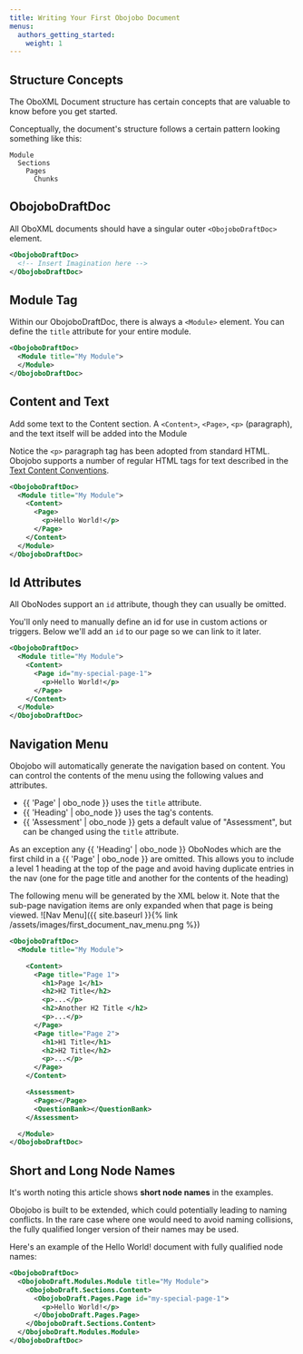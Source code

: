 ```yaml
---
title: Writing Your First Obojobo Document
menus:
  authors_getting_started:
    weight: 1
---
```


## Structure Concepts

The OboXML Document structure has certain concepts that are valuable to know before you get started.

Conceptually, the document's structure follows a certain pattern looking something like this:

```
Module
  Sections
    Pages
      Chunks
```

## ObojoboDraftDoc

All OboXML documents should have a singular outer `<ObojoboDraftDoc>` element.

```xml
<ObojoboDraftDoc>
  <!-- Insert Imagination here -->
</ObojoboDraftDoc>
```

## Module Tag

Within our ObojoboDraftDoc, there is always a `<Module>` element. You can define the `title` attribute for your entire module.

```xml
<ObojoboDraftDoc>
  <Module title="My Module">
  </Module>
</ObojoboDraftDoc>
```

## Content and Text

Add some text to the Content section. A `<Content>`, `<Page>`, `<p>` (paragraph), and the text itself will be added into the Module

Notice the `<p>` paragraph tag has been adopted from standard HTML. Obojobo supports a number of regular HTML tags for text described in the [Text Content Conventions](../developers/text_content.html).

```xml
<ObojoboDraftDoc>
  <Module title="My Module">
    <Content>
      <Page>
        <p>Hello World!</p>
      </Page>
    </Content>
  </Module>
</ObojoboDraftDoc>
```

## Id Attributes

All OboNodes support an `id` attribute, though they can usually be omitted.

You'll only need to manually define an id for use in custom actions or triggers. Below we'll add an `id` to our page so we can link to it later.

```xml
<ObojoboDraftDoc>
  <Module title="My Module">
    <Content>
      <Page id="my-special-page-1">
        <p>Hello World!</p>
      </Page>
    </Content>
  </Module>
</ObojoboDraftDoc>
```

## Navigation Menu

Obojobo will automatically generate the navigation based on content. You can control the contents of the menu using the following values and attributes.

- {{ 'Page' | obo_node }} uses the `title` attribute.
- {{ 'Heading' | obo_node }} uses the tag's contents.
- {{ 'Assessment' | obo_node }} gets a default value of "Assessment", but can be changed using the `title` attribute.

As an exception any {{ 'Heading' | obo_node }} OboNodes which are the first child in a {{ 'Page' | obo_node }} are omitted. This allows you to include a level 1 heading at the top of the page and avoid having duplicate entries in the nav (one for the page title and another for the contents of the heading)

The following menu will be generated by the XML below it. Note that the sub-page navigation items are only expanded when that page is being viewed.
![Nav Menu]({{ site.baseurl }}{% link /assets/images/first_document_nav_menu.png %})

```xml
<ObojoboDraftDoc>
  <Module title="My Module">

    <Content>
      <Page title="Page 1">
        <h1>Page 1</h1>
        <h2>H2 Title</h2>
        <p>...</p>
        <h2>Another H2 Title </h2>
        <p>...</p>
      </Page>
      <Page title="Page 2">
        <h1>H1 Title</h1>
        <h2>H2 Title</h2>
        <p>...</p>
      </Page>
    </Content>

    <Assessment>
      <Page></Page>
      <QuestionBank></QuestionBank>
    </Assessment>

  </Module>
</ObojoboDraftDoc>
```

## Short and Long Node Names

It's worth noting this article shows **short node names** in the examples.

Obojobo is built to be extended, which could potentially leading to naming conflicts. In the rare case where one would need to avoid naming collisions, the fully qualified longer version of their names may be used.

Here's an example of the Hello World! document with fully qualified node names:

```xml
<ObojoboDraftDoc>
  <ObojoboDraft.Modules.Module title="My Module">
    <ObojoboDraft.Sections.Content>
      <ObojoboDraft.Pages.Page id="my-special-page-1">
        <p>Hello World!</p>
      </ObojoboDraft.Pages.Page>
    </ObojoboDraft.Sections.Content>
  </ObojoboDraft.Modules.Module>
</ObojoboDraftDoc>
```
